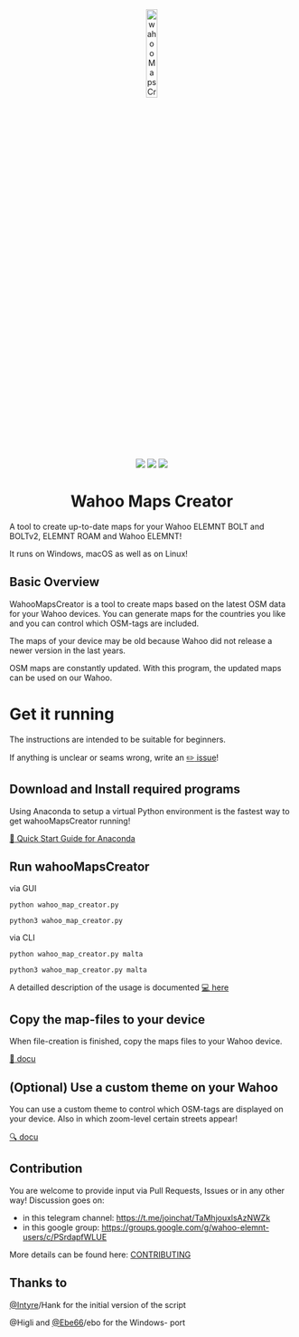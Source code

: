<div align="center">
    <img src="https://github.com/treee111/wahooMapsCreator/blob/develop/docs/wahoo_elemnt_bolt.png" alt="wahooMapsCreator Logo" width=20%>
    <p>
        <a href="https://img.shields.io/badge/python-v3.6+-blue.svg" alt="Python">
            <img src="https://img.shields.io/badge/python-v3.6+-blue.svg" /></a>
        <a href="https://github.com/treee111/wahooMapsCreator/issues" alt="GitHub issues">
            <img src="https://img.shields.io/github/issues/treee111/wahooMapsCreator" /></a>
        <a href="#sponsors" alt="Contributions welcome">
            <img src="https://img.shields.io/badge/contributions-welcome-orange.svg" /></a>
    </p>
    <h1>Wahoo Maps Creator</h1>
</div>
A tool to create up-to-date maps for your Wahoo ELEMNT BOLT and BOLTv2, ELEMNT ROAM and Wahoo ELEMNT!

It runs on Windows, macOS as well as on Linux!

## Basic Overview
WahooMapsCreator is a tool to create maps based on the latest OSM data for your Wahoo devices. You can generate maps for the countries you like and you can control which OSM-tags are included.

The maps of your device may be old because Wahoo did not release a newer version in the last years.

OSM maps are constantly updated. With this program, the updated maps can be used on our Wahoo.

# Get it running
The instructions are intended to be suitable for beginners.

If anything is unclear or seams wrong, write an [:pencil2: issue](https://github.com/treee111/wahooMapsCreator/issues)!

## Download and Install required programs
Using Anaconda to setup a virtual Python environment is the fastest way to get wahooMapsCreator running!

[:rocket: Quick Start Guide for Anaconda](docs/QUICKSTART_ANACONDA.md#download-and-install-required-programs)

## Run wahooMapsCreator
via GUI
```
python wahoo_map_creator.py
```
```
python3 wahoo_map_creator.py
```
via CLI
```
python wahoo_map_creator.py malta
```
```
python3 wahoo_map_creator.py malta
```

A detailled description of the usage is documented [:computer: here](docs/USAGE.md#usage-of-wahoomapscreator)

## Copy the map-files to your device
When file-creation is finished, copy the maps files to your Wahoo device.

[:floppy_disk: docu](docs/COPY_TO_WAHOO.md#copy-maps-files-to-wahoo-device-)

## (Optional) Use a custom theme on your Wahoo
You can use a custom theme to control which OSM-tags are displayed on your device. Also in which zoom-level certain streets appear!

[:mag: docu](docs/TAGS_ON_MAP_AND_DEVICE.md#osm-tags-during-map-creation-and-on-your-device-)

## Contribution
You are welcome to provide input via Pull Requests, Issues or in any other way!
Discussion goes on:
- in this telegram channel: https://t.me/joinchat/TaMhjouxlsAzNWZk
- in this google group: https://groups.google.com/g/wahoo-elemnt-users/c/PSrdapfWLUE

More details can be found here: [CONTRIBUTING](.github/CONTRIBUTING.md#contributing-to-wahoomapscreator-)

## Thanks to
[@Intyre](https://github.com/Intyre)/Hank for the initial version of the script

@Higli and [@Ebe66](https://github.com/Ebe66)/ebo for the Windows- port